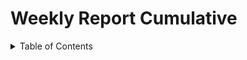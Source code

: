 # Weekly Report Cumulative

<details>
<summary>Table of Contents</summary>

- [Weekly Report Cumulative](#weekly-report-cumulative)
  - [Scope](#scope)
  - [Weekly Report - Week 1](#weekly-report---week-1)
    - [Overview](#overview)
    - [Accomplishments](#accomplishments)
    - [Challenges](#challenges)
    - [Plan for Next Week](#plan-for-next-week)
    - [Conclusion](#conclusion)
  - [Weekly Report - Week 2](#weekly-report---week-2)
    - [Overview](#overview-1)
    - [Accomplishments](#accomplishments-1)
    - [Challenges](#challenges-1)
    - [Plan for Next Week](#plan-for-next-week-1)
    - [Conclusion](#conclusion-1)

<details>

## Scope

This document copies all the weekly reports in a single document.

---

## Weekly Report - Week 1

### Overview

This week marked the beginning of our project with a focus on understanding the concept of a serious game and brainstorming ideas for the game mechanics and themes. We outlined the project’s key steps and created a comprehensive Gantt chart to guide our timeline and milestones. Additionally, we prepared a one-page document summarizing the main mechanics of the game and delivered a pitch deck to present and confirm the idea with a larger audience of students.

### Accomplishments

1.	Understanding Serious Game Concepts
	•	The team conducted discussions to grasp the fundamentals of serious games and their educational and engaging aspects.

2.	Brainstorming
	•	Collaborative ideation sessions to define the game’s mechanics and the theme we want to emphasize.

3.	One-Page Document
	•	Drafted a concise summary of the game’s main mechanics and its intended impact.

4.	Planning
	•	Outlined the project’s steps and created a Gantt chart to guide the timeline and milestones.

5.	Pitch Deck
	•	Created and presented a pitch deck to a large audience of students to confirm the game idea and gather feedback.

### Challenges

1.	Idea Alignment
	•	Finding a concept that engaged and pleased everyone in the team was initially challenging.
                                                   
2.	Scope Definition
	•	It was difficult to refine and reduce the game scope to fit within the seven-week project timeframe while maintaining an impactful idea.

3.	Limited Experience
	•	The team faced challenges due to a lack of experience in game design and development, making the brainstorming and scoping process slower.

### Plan for Next Week

1.	Risk Evaluation
	•	Conduct a risk assessment to identify potential challenges and mitigation strategies.

2.	Functional Specification
	•	Write the majority of the functional specification document, allowing one additional week for improvement and corrections.

3.	GitHub Repository Convention
	•	Establish conventions for the GitHub repository to standardize team coding practices, naming conventions, and file organization.

4.	Godot Exploration
	•	Start exploring the Godot game engine and create a test project to gather foundational knowledge and prepare for development.

### Conclusion

The project has had a promising start with strong team spirit and effective communication. The collaborative atmosphere and early alignment on objectives provide a solid foundation for achieving project milestones and delivering quality results.

---


## Weekly Report - Week 2

### Overview

This week continued with a similar dynamic to the previous week as no dedicated project time was allocated. Instead, we focused on learning and refining our approach through Konstantinos’ game design courses, which provided valuable insights into the fundamentals of game development.

### Accomplishments

1.	Functional Specification (First Version)
	•	Completed the initial draft of the functional specification document. This will allow time next week for review and feedback from the program manager.

2.	Project Charter
	•	Finalized the project charter, including setting the main milestones and clearly defining the project scope.

3.	Risk Evaluation
	•	Conducted a thorough risk evaluation, identifying potential risks and mitigation strategies.

4.	Godot Test Project
	•	Software engineers completed their first project using Godot, which significantly improved their understanding of its key concepts and functionality.

### Challenges

1.	Technical Specification Delays
	•	Due to the lack of project time this week, we were unable to begin drafting the technical specification as planned.

2.	Prototyping
	•	Creating the prototype proved more challenging than initially anticipated, leading to slower progress.

### Plan for Next Week

1.	Prototype Completion
	•	Focus on ensuring the prototype is completed on time, aligning with the Gantt chart schedule.
    
2.	Technical Specifications
	•	Start drafting the technical specifications document to ensure no further delays in development.

3.	Tutorial Planning
	•	Begin brainstorming ideas for the in-game tutorial with input from the technical writer.
    
4.	Testing Phase Planning
	•	Start planning the testing phase to ensure a smooth and organized development process.

5.	Game Design
	•	Initiate work on the future visual design of the game to establish the graphical direction.

### Conclusion

Despite the challenges faced this week, including delays and the absence of project time, the team demonstrated strong determination and effective communication. We are optimistic about catching up on delays next week as dedicated project time becomes available. This newfound productivity will mark the beginning of a more hands-on development phase, driving us closer to our milestones.
